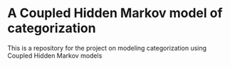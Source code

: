 # A Coupled Hidden Markov model of categorization

This is a repository for the project on modeling categorization using Coupled Hidden Markov models
